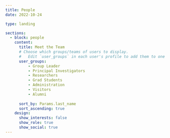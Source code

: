 ```yaml
---
title: People
date: 2022-10-24

type: landing

sections:
  - block: people
    content:
      title: Meet the Team
      # Choose which groups/teams of users to display.
      #   Edit `user_groups` in each user's profile to add them to one or more of these groups.
      user_groups:
          - Group Leader
          - Principal Investigators
          - Researchers
          - Grad Students
          - Administration
          - Visitors
          - Alumni
    
      sort_by: Params.last_name
      sort_ascending: true
    design:
      show_interests: false
      show_role: true
      show_social: true
---
```

